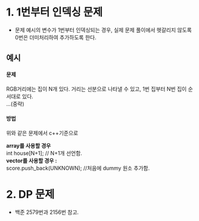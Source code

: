 # 1. 1번부터 인덱싱 문제

- 문제 예시의 변수가 1번부터 인덱싱되는 경우, 실제 문제 풀이에서 헷갈리지 않도록
0번은 더미처리하여 추가하도록 한다.

## 예시
#### 문제
RGB거리에는 집이 N개 있다. 거리는 선분으로 나타낼 수 있고, 1번 집부터 N번 집이 순서대로 있다.<br/>
  ...(중략)

#### 방법
위와 같은 문제에서 c++기준으로 <br/>

**array를 사용할 경우 <br/>**
int house[N+1]; // N+1개 선언함. <br/>
**vector를 사용할 경우 : <br/>**
score.push_back(UNKNOWN);  //처음에 dummy 원소 추가함.<br/>

# 2. DP 문제 

- 백준 2579번과 2156번 참고.
